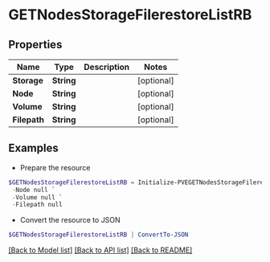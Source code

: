 # GETNodesStorageFilerestoreListRB
## Properties

Name | Type | Description | Notes
------------ | ------------- | ------------- | -------------
**Storage** | **String** |  | [optional] 
**Node** | **String** |  | [optional] 
**Volume** | **String** |  | [optional] 
**Filepath** | **String** |  | [optional] 

## Examples

- Prepare the resource
```powershell
$GETNodesStorageFilerestoreListRB = Initialize-PVEGETNodesStorageFilerestoreListRB  -Storage null `
 -Node null `
 -Volume null `
 -Filepath null
```

- Convert the resource to JSON
```powershell
$GETNodesStorageFilerestoreListRB | ConvertTo-JSON
```

[[Back to Model list]](../README.md#documentation-for-models) [[Back to API list]](../README.md#documentation-for-api-endpoints) [[Back to README]](../README.md)

